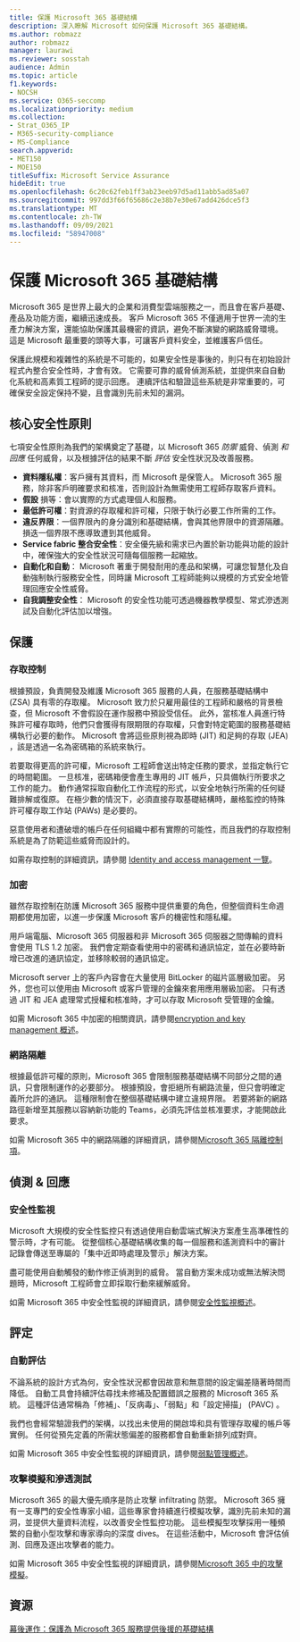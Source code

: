 ```yaml
---
title: 保護 Microsoft 365 基礎結構
description: 深入瞭解 Microsoft 如何保護 Microsoft 365 基礎結構。
ms.author: robmazz
author: robmazz
manager: laurawi
ms.reviewer: sosstah
audience: Admin
ms.topic: article
f1.keywords:
- NOCSH
ms.service: O365-seccomp
ms.localizationpriority: medium
ms.collection:
- Strat_O365_IP
- M365-security-compliance
- MS-Compliance
search.appverid:
- MET150
- MOE150
titleSuffix: Microsoft Service Assurance
hideEdit: true
ms.openlocfilehash: 6c20c62feb1ff3ab23eeb97d5ad11abb5ad85a07
ms.sourcegitcommit: 997dd3f66f65686c2e38b7e30e67add426dce5f3
ms.translationtype: MT
ms.contentlocale: zh-TW
ms.lasthandoff: 09/09/2021
ms.locfileid: "58947008"
---
```

# <a name="securing-the-microsoft-365-infrastructure"></a>保護 Microsoft 365 基礎結構

Microsoft 365 是世界上最大的企業和消費型雲端服務之一，而且會在客戶基礎、產品及功能方面，繼續迅速成長。 客戶 Microsoft 365 不僅適用于世界一流的生產力解決方案，還能協助保護其最機密的資訊，避免不斷演變的網路威脅環境。 這是 Microsoft 最重要的頭等大事，可讓客戶資料安全，並維護客戶信任。

保護此規模和複雜性的系統是不可能的，如果安全性是事後的，則只有在初始設計程式內整合安全性時，才會有效。 它需要可靠的威脅偵測系統，並提供來自自動化系統和高素質工程師的提示回應。 連續評估和驗證這些系統是非常重要的，可確保安全設定保持不變，且會識別先前未知的漏洞。

## <a name="core-security-principles"></a>核心安全性原則

七項安全性原則為我們的架構奠定了基礎，以 Microsoft 365 *防禦* 威脅、偵測 *和回應* 任何威脅，以及根據評估的結果不斷 *評估* 安全性狀況及改善服務。

- **資料隱私權**：客戶擁有其資料，而 Microsoft 是保管人。 Microsoft 365 服務，除非客戶明確要求和核准，否則設計為無需使用工程師存取客戶資料。
- **假設** 損等：會以實際的方式處理個人和服務。
- **最低許可權**：對資源的存取權和許可權，只限于執行必要工作所需的工作。
- **違反界限**：一個界限內的身分識別和基礎結構，會與其他界限中的資源隔離。 損迭一個界限不應導致遭到其他威脅。
- **Service fabric 整合安全性**：安全優先級和需求已內置於新功能與功能的設計中，確保強大的安全性狀況可隨每個服務一起縮放。
- **自動化和自動**： Microsoft 著重于開發耐用的產品和架構，可讓您智慧化及自動強制執行服務安全性，同時讓 Microsoft 工程師能夠以規模的方式安全地管理回應安全性威脅。
- **自我調整安全性**： Microsoft 的安全性功能可透過機器教學模型、常式滲透測試及自動化評估加以增強。

## <a name="protection"></a>保護

### <a name="access-control"></a>存取控制

根據預設，負責開發及維護 Microsoft 365 服務的人員，在服務基礎結構中 (ZSA) 具有零的存取權。 Microsoft 致力於只雇用最佳的工程師和嚴格的背景檢查，但 Microsoft 不會假設在運作服務中預設受信任。 此外，當核准人員進行特殊許可權存取時，他們只會獲得有限期限的存取權，只會對特定範圍的服務基礎結構執行必要的動作。 Microsoft 會將這些原則視為即時 (JIT) 和足夠的存取 (JEA) ，該是透過一名為密碼箱的系統來執行。

若要取得更高的許可權，Microsoft 工程師會送出特定任務的要求，並指定執行它的時間範圍。 一旦核准，密碼箱便會產生專用的 JIT 帳戶，只具備執行所要求之工作的能力。 動作通常採取自動化工作流程的形式，以安全地執行所需的任何疑難排解或復原。 在極少數的情況下，必須直接存取基礎結構時，嚴格監控的特殊許可權存取工作站 (PAWs) 是必要的。

惡意使用者和遭破壞的帳戶在任何組織中都有實際的可能性，而且我們的存取控制系統是為了防範這些威脅而設計的。

如需存取控制的詳細資訊，請參閱 [Identity and access management 一覽](assurance-identity-and-access-management.md)。

### <a name="encryption"></a>加密

雖然存取控制在防護 Microsoft 365 服務中提供重要的角色，但整個資料生命週期都使用加密，以進一步保護 Microsoft 客戶的機密性和隱私權。

用戶端電腦、Microsoft 365 伺服器和非 Microsoft 365 伺服器之間傳輸的資料會使用 TLS 1.2 加密。 我們會定期查看使用中的密碼和通訊協定，並在必要時新增已改進的通訊協定，並移除較弱的通訊協定。

Microsoft server 上的客戶內容會在大量使用 BitLocker 的磁片區層級加密。 另外，您也可以使用由 Microsoft 或客戶管理的金鑰來套用應用層級加密。 只有透過 JIT 和 JEA 處理常式授權和核准時，才可以存取 Microsoft 受管理的金鑰。

如需 Microsoft 365 中加密的相關資訊，請參閱[encryption and key management 概述](assurance-encryption.md)。

### <a name="network-isolation"></a>網路隔離

根據最低許可權的原則，Microsoft 365 會限制服務基礎結構不同部分之間的通訊，只會限制運作的必要部分。 根據預設，會拒絕所有網路流量，但只會明確定義所允許的通訊。 這種限制會在整個基礎結構中建立違規界限。 若要將新的網路路徑新增至其服務以容納新功能的 Teams，必須先評估並核准要求，才能開啟此要求。

如需 Microsoft 365 中的網路隔離的詳細資訊，請參閱[Microsoft 365 隔離控制項](/microsoft-365/enterprise/microsoft-365-isolation-controls)。

## <a name="detection--response"></a>偵測 & 回應

### <a name="security-monitoring"></a>安全性監視

Microsoft 大規模的安全性監控只有透過使用自動雲端式解決方案產生高準確性的警示時，才有可能。 從整個核心基礎結構收集的每一個服務和遙測資料中的審計記錄會傳送至專屬的「集中近即時處理及警示」解決方案。

盡可能使用自動觸發的動作修正偵測到的威脅。 當自動方案未成功或無法解決問題時，Microsoft 工程師會立即採取行動來緩解威脅。

如需 Microsoft 365 中安全性監視的詳細資訊，請參閱[安全性監視概述](assurance-security-monitoring.md)。

## <a name="assessment"></a>評定

### <a name="automated-assessments"></a>自動評估

不論系統的設計方式為何，安全性狀況都會因故意和無意間的設定偏差隨著時間而降低。 自動工具會持續評估尋找未修補及配置錯誤之服務的 Microsoft 365 系統。 這種評估通常稱為「修補」、「反病毒」、「弱點」和「設定掃描」 (PAVC) 。

我們也會經常驗證我們的架構，以找出未使用的開啟埠和具有管理存取權的帳戶等實例。 任何從預先定義的所需狀態偏差的服務都會自動重新排列成對齊。

如需 Microsoft 365 中安全性監視的詳細資訊，請參閱[弱點管理概述](assurance-vulnerability-management.md)。

### <a name="attack-simulation-and-penetration-testing"></a>攻擊模擬和滲透測試

Microsoft 365 的最大優先順序是防止攻擊 infiltrating 防禦。 Microsoft 365 擁有一支專門的安全性專家小組，這些專家會持續進行模擬攻擊，識別先前未知的漏洞，並提供大量資料流程，以改善安全性監控功能。 這些模擬型攻擊採用一種頻繁的自動小型攻擊和專家導向的深度 dives。 在這些活動中，Microsoft 會評估偵測、回應及逐出攻擊者的能力。

如需 Microsoft 365 中安全性監視的詳細資訊，請參閱[Microsoft 365 中的攻擊模擬](assurance-monitoring-and-testing.md)。

## <a name="resources"></a>資源

[幕後運作：保護為 Microsoft 365 服務提供後援的基礎結構](https://download.microsoft.com/download/c/4/5/c45b197e-f0d9-4f40-bd5f-ed8fc7d0cd8c/M365DCSecurityIntro_Whitepaper.pdf)
